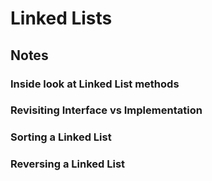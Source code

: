 # Linked Lists

## Notes

### Inside look at Linked List methods

### Revisiting Interface vs Implementation

### Sorting a Linked List

### Reversing a Linked List
